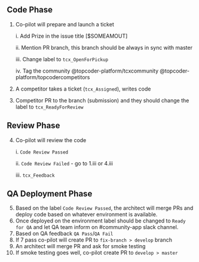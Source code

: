 ## Code Phase

1. Co-pilot will prepare and launch a ticket
	
	i.   Add Prize in the issue title [$SOMEAMOUT]
	
	ii.  Mention PR branch, this branch should be always in sync with master
	
	iii. Change label to `tcx_OpenForPickup`
	
	iv.  Tag the community @topcoder-platform/tcxcommunity @topcoder-platform/topcodercompetitors 	
	
2. A competitor takes a ticket (`tcx_Assigned`), writes code
3. Competitor PR to the branch (submission) and they should change the label to `tcx_ReadyForReview`

## Review Phase

4. Co-pilot will review the code 
	
	i.   `Code Review Passed` 
	
	ii.  `Code Review Failed` - go to 1.iii or 4.iii
	
	iii. `tcx_Feedback`

## QA Deployment Phase
	
5. Based on the label `Code Review Passed`, the architect will merge PRs and deploy code based on whatever environment is available. 
6. Once deployed on the environment label should be changed to `Ready for QA` and let QA team inform on #community-app slack channel.
7. Based on QA feedback `QA Pass`/`QA Fail`
8. If 7 pass co-pilot will create PR to `fix-branch > develop` branch
9. An architect will merge PR and ask for smoke testing
10. If smoke testing goes well, co-pilot create PR to `develop > master` 

